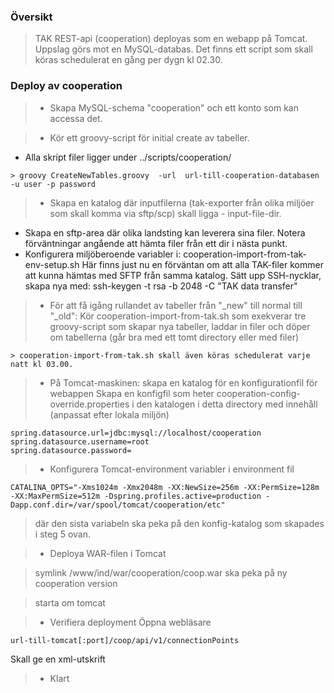 ### Översikt

> TAK REST-api (cooperation) deployas som en webapp på Tomcat.
> Uppslag görs mot en MySQL-databas.
> Det finns ett script som skall köras schedulerat en gång per dygn kl 02.30.

### Deploy av cooperation

> - Skapa MySQL-schema "cooperation" och ett konto som kan accessa det.

> - Kör ett groovy-script för initial create av tabeller.
  - Alla skript filer ligger under ../scripts/cooperation/
```
> groovy CreateNewTables.groovy  -url  url-till-cooperation-databasen  -u user -p password
```

> - Skapa en katalog där inputfilerna (tak-exporter från olika miljöer som skall komma via sftp/scp) skall ligga - input-file-dir.
  - Skapa en sftp-area där olika landsting kan leverera sina filer.
Notera förväntningar angående att hämta filer från ett dir i nästa punkt.
   - Konfigurera miljöberoende variabler i: cooperation-import-from-tak-env-setup.sh
Här finns just nu en förväntan om att alla TAK-filer kommer att kunna hämtas med SFTP från samma katalog.
Sätt upp SSH-nycklar, skapa nya med: ssh-keygen -t rsa -b 2048 -C "TAK data transfer"

> - För att få igång rullandet av tabeller från "_new"  till normal till "_old": Kör cooperation-import-from-tak.sh som exekverar tre groovy-script som skapar nya tabeller, laddar in filer och döper om tabellerna
(går bra med ett tomt directory eller med filer)
```
> cooperation-import-from-tak.sh skall även köras schedulerat varje natt kl 03.00.
```

> - På Tomcat-maskinen: skapa en katalog för en konfigurationfil för webappen
> Skapa en konfigfil som heter cooperation-config-override.properties i den katalogen i detta directory med innehåll (anpassat efter lokala miljön)
```
spring.datasource.url=jdbc:mysql://localhost/cooperation
spring.datasource.username=root
spring.datasource.password=
```
> - Konfigurera Tomcat-environment variabler i environment fil
```
CATALINA_OPTS="-Xms1024m -Xmx2048m -XX:NewSize=256m -XX:PermSize=128m -XX:MaxPermSize=512m -Dspring.profiles.active=production -Dapp.conf.dir=/var/spool/tomcat/cooperation/etc"
```
> där den sista variabeln ska peka på den konfig-katalog som skapades i steg 5 ovan.

> - Deploya WAR-filen i Tomcat

> symlink /www/ind/war/cooperation/coop.war ska peka på ny cooperation version

> starta om tomcat  

> - Verifiera deployment
> Öppna webläsare 
```
url-till-tomcat[:port]/coop/api/v1/connectionPoints
```
Skall ge en xml-utskrift

> - Klart
